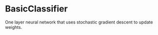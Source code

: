 # BasicClassifier
One layer neural network that uses stochastic gradient descent to update weights.
